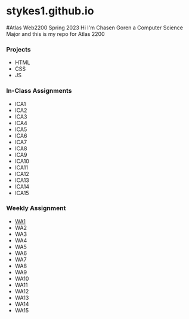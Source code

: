 # stykes1.github.io

 #Atlas Web2200 Spring 2023
 Hi I'm Chasen Goren a Computer Science Major and this is my repo for Atlas 2200

### Projects

 - HTML
 - CSS
 - JS

### In-Class Assignments

 - ICA1
 - ICA2
 - ICA3
 - ICA4
 - ICA5
 - ICA6
 - ICA7
 - ICA8
 - ICA9
 - ICA10
 - ICA11
 - ICA12
 - ICA13
 - ICA14
 - ICA15

### Weekly Assignment

 - [WA1](https://stykes1.github.io/wa/wa1.html)
 - WA2
 - WA3
 - WA4
 - WA5
 - WA6
 - WA7
 - WA8
 - WA9
 - WA10
 - WA11
 - WA12
 - WA13
 - WA14
 - WA15